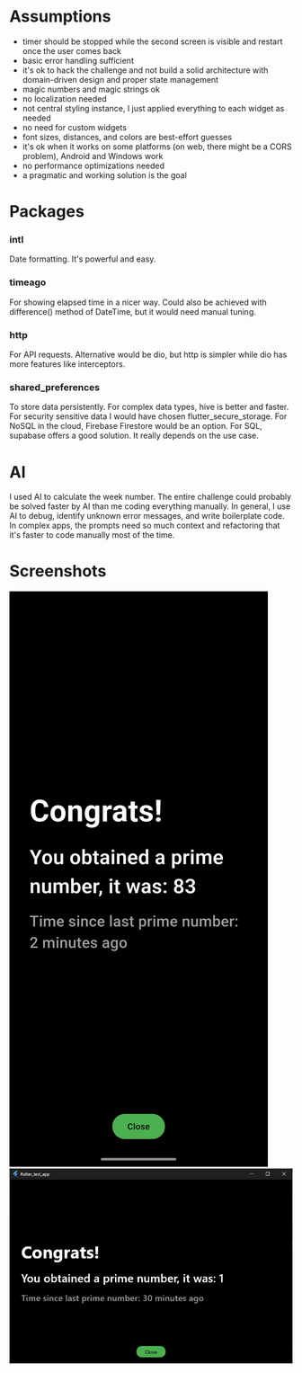 # Assumptions

- timer should be stopped while the second screen is visible and restart once the user comes back
- basic error handling sufficient
- it's ok to hack the challenge and not build a solid architecture with domain-driven design and proper state management
- magic numbers and magic strings ok
- no localization needed
- not central styling instance, I just applied everything to each widget as needed
- no need for custom widgets
- font sizes, distances, and colors are best-effort guesses
- it's ok when it works on some platforms (on web, there might be a CORS problem), Android and Windows work
- no performance optimizations needed
- a pragmatic and working solution is the goal

# Packages

### intl

Date formatting. It's powerful and easy.

### timeago

For showing elapsed time in a nicer way. Could also be achieved with difference() method of DateTime, but it would need manual tuning.

### http

For API requests. Alternative would be dio, but http is simpler while dio has more features like interceptors.

### shared_preferences 

To store data persistently. For complex data types, hive is better and faster. For security sensitive data I would have chosen flutter_secure_storage. For NoSQL in the cloud, Firebase Firestore would be an option. For SQL, supabase offers a good solution. It really depends on the use case.

# AI

I used AI to calculate the week number. The entire challenge could probably be solved faster by AI than me coding everything manually. In general, I use AI to debug, identify unknown error messages, and write boilerplate code. In complex apps, the prompts need so much context and refactoring that it's faster to code manually most of the time.

# Screenshots

![](mobile.png)
![](windows.png)